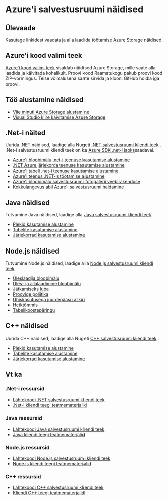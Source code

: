 <properties
    pageTitle="Azure'i salvestusruumi näidised | Microsoft Azure'i"
    description="Vaadata, alla laadida ja käivitada proovi kood ja Azure Storage rakendused. Vaadake alustamine näidised plekid, järjekorrad, tabelite ja failide, kasutades .NET, Java, Node.js ja C++ salvestusruumi kliendi teegid."
    services="storage"
    documentationCenter="na"
    authors="tamram"
    manager="carmonm"
    editor="tysonn" />
<tags
    ms.service="storage"
    ms.devlang="na"
    ms.topic="article"
    ms.tgt_pltfrm="na"
    ms.workload="storage"
    ms.date="09/21/2016"
    ms.author="tamram" />

# <a name="azure-storage-samples"></a>Azure'i salvestusruumi näidised

## <a name="overview"></a>Ülevaade
Kasutage linkidest vaadata ja alla laadida töötamise Azure Storage näidised.

## <a name="azure-code-sample-library"></a>Azure'i kood valimi teek

[Azure'i kood valimi teek](https://azure.microsoft.com/documentation/samples/?service=storage) sisaldab näidised Azure Storage, mille saate alla laadida ja käivitada kohalikult. Proovi kood Raamatukogu pakub proovi kood ZIP-vormingus. Teise võimalusena saate sirvida ja klooni GitHub hoidla iga proovi.

## <a name="getting-started-samples"></a>Töö alustamine näidised

* [Viie minuti Azure Storage alustamine](storage-getting-started-guide.md)
* [Visual Studio kiire käivitamise Azure Storage](https://github.com/Azure/azure-storage-net/tree/master/Samples/GettingStarted/VisualStudioQuickStarts)

## <a name="net-samples"></a>.Net-i näited

Uurida .NET näidised, laadige alla Nugeti [.NET salvestusruumi kliendi teek](https://www.nuget.org/packages/WindowsAzure.Storage/) . .Net-i salvestusruumi kliendi teek on ka [Azure SDK .net-i jaoks](https://azure.microsoft.com/downloads/)saadaval.

* [Azure'i bloobimälu .net-i teenuse kasutamise alustamine](https://azure.microsoft.com/documentation/samples/storage-blob-dotnet-getting-started/)
* [.NET Azure järjekorda teenuse kasutamise alustamine](https://azure.microsoft.com/documentation/samples/storage-queue-dotnet-getting-started/)
* [Azure'i tabeli .net-i teenuse kasutamise alustamine](https://azure.microsoft.com/documentation/samples/storage-table-dotnet-getting-started/)
* [Azure'i teenus .NET-is töötamise alustamine](https://azure.microsoft.com/documentation/samples/storage-file-dotnet-getting-started/)
* [Azure'i bloobimälu salvestusruumi fotogalerii veebirakenduse](https://azure.microsoft.com/documentation/samples/storage-blobs-dotnet-webapp/)
* [Kokkulangevus abil Azure'i salvestusruumi haldamine](https://code.msdn.microsoft.com/Managing-Concurrency-using-56018114)

## <a name="java-samples"></a>Java näidised

Tutvumine Java näidised, laadige alla [Java salvestusruumi kliendi teek](https://github.com/azure/azure-storage-java).

* [Plekid kasutamise alustamine](https://github.com/Azure/azure-storage-java/tree/master/microsoft-azure-storage-samples/src/com/microsoft/azure/storage/blob/gettingstarted)
* [Tabelite kasutamise alustamine](https://github.com/Azure/azure-storage-java/tree/master/microsoft-azure-storage-samples/src/com/microsoft/azure/storage/table/gettingtstarted)
* [Järjekorrad kasutamise alustamine](https://github.com/Azure/azure-storage-java/tree/master/microsoft-azure-storage-samples/src/com/microsoft/azure/storage/queue/gettingstarted)

## <a name="nodejs-samples"></a>Node.js näidised

Tutvumine Node.js näidised, laadige alla [Node.js salvestusruumi kliendi teek](https://github.com/Azure/azure-storage-node).

* [Üleslaadija bloobimälu](https://github.com/Azure/azure-storage-node/tree/master/examples/blobuploader)
* [Üles- ja allalaadimine bloobimälu](https://github.com/Azure/azure-storage-node/blob/master/examples/samples/blobuploaddownloadsample.js)
* [Jätkamiseks luba](https://github.com/Azure/azure-storage-node/blob/master/examples/samples/continuationsample.js)
* [Proovige poliitika](https://github.com/Azure/azure-storage-node/blob/master/examples/samples/retrypolicysample.js)
* [Ühiskasutusega juurdepääsu allkiri](https://github.com/Azure/azure-storage-node/blob/master/examples/samples/sassample.js)
* [Hetktõmmis](https://github.com/Azure/azure-storage-node/blob/master/examples/samples/snapshotsample.js)
* [Tabelikoostepäringu](https://github.com/Azure/azure-storage-node/blob/master/examples/samples/tablequerysample.js)

## <a name="c-samples"></a>C++ näidised

Uurida C++ näidised, laadige alla Nugeti [C++ salvestusruumi kliendi teek](https://www.nuget.org/packages/wastorage/) .

* [Plekid kasutamise alustamine](https://github.com/Azure/azure-storage-cpp/tree/master/Microsoft.WindowsAzure.Storage/samples/BlobsGettingStarted)
* [Tabelite kasutamise alustamine](https://github.com/Azure/azure-storage-cpp/tree/master/Microsoft.WindowsAzure.Storage/samples/TablesGettingStarted)
* [Järjekorrad kasutamise alustamine](https://github.com/Azure/azure-storage-cpp/tree/master/Microsoft.WindowsAzure.Storage/samples/QueuesGettingStarted)

## <a name="see-also"></a>Vt ka

### <a name="net-resources"></a>.Net-i ressursid

- [Lähtekoodi .NET salvestusruumi kliendi teek](https://github.com/Azure/azure-storage-net)
- [.Net-i kliendi teegi teatmematerjalid](https://msdn.microsoft.com/library/azure/dn261237.aspx)

### <a name="java-resources"></a>Java ressursid

- [Lähtekoodi Java salvestusruumi kliendi teek](https://github.com/azure/azure-storage-java)
- [Java kliendi teegi teatmematerjalid](http://dl.windowsazure.com/storage/javadoc/)

### <a name="nodejs-resources"></a>Node.js ressursid

- [Lähtekoodi Node.js salvestusruumi kliendi teek](https://github.com/Azure/azure-storage-node)
- [Node.js kliendi teegi teatmematerjalid](http://dl.windowsazure.com/nodestoragedocs/index.html)

### <a name="c-resources"></a>C++ ressursid

- [Lähtekoodi C++ salvestusruumi kliendi teek](https://github.com/Azure/azure-storage-cpp)
- [Kliendi C++ teegi teatmematerjalid](http://azure.github.io/azure-storage-cpp/)
